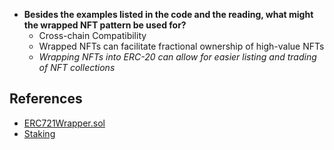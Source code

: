- **Besides the examples listed in the code and the reading, what might the wrapped NFT pattern be used for?**
  - Cross-chain Compatibility
  - Wrapped NFTs can facilitate fractional ownership of high-value NFTs
  - *Wrapping NFTs into ERC-20 can allow for easier listing and trading of NFT collections*


## References

- [ERC721Wrapper.sol](https://www.azuki.com/erc721ahttps://github.com/OpenZeppelin/openzeppelin-contracts/blob/master/contracts/token/ERC721/extensions/ERC721Wrapper.sol)
- [Staking](https://www.rareskills.io/post/staking-algorithm)

